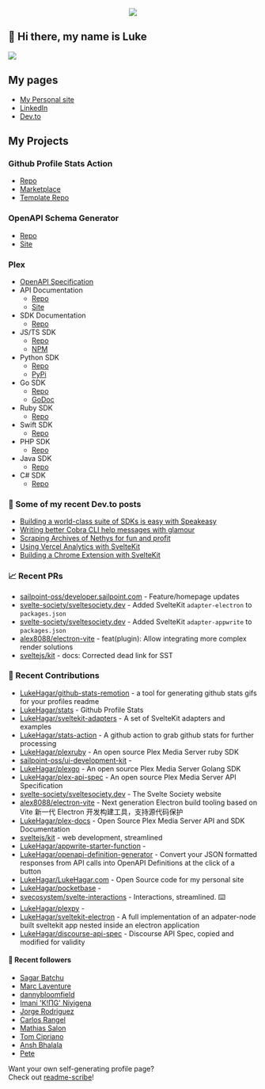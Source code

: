 <div align="center">
   <img src="https://raw.githubusercontent.com/LukeHagar/github-stats-remotion/main/out/readme.gif">
</div>

## 👋 Hi there, my name is Luke

<a href="https://hits.seeyoufarm.com"><img src="https://hits.seeyoufarm.com/api/count/incr/badge.svg?url=https%3A%2F%2Fgithub.com%2Flukehagar1212%2Fhit-counter&count_bg=%2384A1FF&title_bg=%23445DD3&icon=mocha.svg&icon_color=%23E7E7E7&title=Views&edge_flat=false"/></a>


## My pages
- [My Personal site](https://lukehagar.com/)
- [LinkedIn](https://www.linkedin.com/in/lukehagar/)
- [Dev.to](https://dev.to/lukehagar)

## My Projects

### Github Profile Stats Action
- [Repo](https://github.com/LukeHagar/stats-action)
- [Marketplace](https://github.com/marketplace/actions/profile-stats)
- [Template Repo](https://github.com/LukeHagar/stats)

### OpenAPI Schema Generator
- [Repo](https://github.com/LukeHagar/openapi-definition-generator/)
- [Site](https://oas-def-gen.lukehagar.com)

### Plex
- [OpenAPI Specification](https://github.com/LukeHagar/plex-api-spec)
- API Documentation
   - [Repo](https://github.com/LukeHagar/plex-docs) 
   - [Site](https://plexapi.dev)
- SDK Documentation
   - [Repo](https://github.com/LukeHagar/plex-sdk-docs)
- JS/TS SDK
   - [Repo](https://github.com/LukeHagar/plexjs) 
   - [NPM](https://www.npmjs.com/package/@lukehagar/plexjs)
- Python SDK
   - [Repo](https://github.com/LukeHagar/plexpy) 
   - [PyPi](https://pypi.org/project/plex-api-client/)
- Go SDK
   - [Repo](https://github.com/LukeHagar/plexgo)
   - [GoDoc](https://pkg.go.dev/github.com/LukeHagar/plexgo)
- Ruby SDK
   - [Repo](https://github.com/LukeHagar/plexruby)
- Swift SDK
   - [Repo](https://github.com/LukeHagar/plexswift)
- PHP SDK
   - [Repo](https://github.com/LukeHagar/plexphp)
- Java SDK
   - [Repo](https://github.com/LukeHagar/plexjava)
- C# SDK
   - [Repo](https://github.com/LukeHagar/plexcsharp)




### 📜 Some of my recent Dev.to posts

- [Building a world-class suite of SDKs is easy with Speakeasy](https://dev.to/lukehagar/building-a-world-class-suite-of-sdks-is-easy-with-speakeasy-37ba)
- [Writing better Cobra CLI help messages with glamour](https://dev.to/lukehagar/writing-better-cobra-cli-help-messages-with-glamour-1525)
- [Scraping Archives of Nethys for fun and profit](https://dev.to/lukehagar/scraping-archives-of-nethys-for-fun-and-profit-3ll3)
- [Using Vercel Analytics with SvelteKit](https://dev.to/lukehagar/using-vercel-analytics-with-sveltekit-381j)
- [Building a Chrome Extension with SvelteKit](https://dev.to/lukehagar/building-a-chrome-extension-with-sveltekit-3kb)

### 📈 Recent PRs

- [sailpoint-oss/developer.sailpoint.com](https://github.com/sailpoint-oss/developer.sailpoint.com/pull/494) - Feature/homepage updates
- [svelte-society/sveltesociety.dev](https://github.com/svelte-society/sveltesociety.dev/pull/591) - Added SvelteKit `adapter-electron` to `packages.json`
- [svelte-society/sveltesociety.dev](https://github.com/svelte-society/sveltesociety.dev/pull/590) - Added SvelteKit `adapter-appwrite` to `packages.json`
- [alex8088/electron-vite](https://github.com/alex8088/electron-vite/pull/412) - feat(plugin): Allow integrating more complex render solutions
- [sveltejs/kit](https://github.com/sveltejs/kit/pull/11841) - docs: Corrected dead link for SST

### 👷 Recent Contributions

- [LukeHagar/github-stats-remotion](https://github.com/LukeHagar/github-stats-remotion) - a tool for generating github stats gifs for your profiles readme
- [LukeHagar/stats](https://github.com/LukeHagar/stats) - Github Profile Stats
- [LukeHagar/sveltekit-adapters](https://github.com/LukeHagar/sveltekit-adapters) - A set of SvelteKit adapters and examples
- [LukeHagar/stats-action](https://github.com/LukeHagar/stats-action) - A github action to grab github stats for further processing
- [LukeHagar/plexruby](https://github.com/LukeHagar/plexruby) - An open source Plex Media Server ruby SDK
- [sailpoint-oss/ui-development-kit](https://github.com/sailpoint-oss/ui-development-kit) - 
- [LukeHagar/plexgo](https://github.com/LukeHagar/plexgo) - An open source Plex Media Server Golang SDK
- [LukeHagar/plex-api-spec](https://github.com/LukeHagar/plex-api-spec) - An open source Plex Media Server API Specification
- [svelte-society/sveltesociety.dev](https://github.com/svelte-society/sveltesociety.dev) - The Svelte Society website
- [alex8088/electron-vite](https://github.com/alex8088/electron-vite) - Next generation Electron build tooling based on Vite 新一代 Electron 开发构建工具，支持源代码保护
- [LukeHagar/plex-docs](https://github.com/LukeHagar/plex-docs) - Open Source Plex Media Server API and SDK Documentation
- [sveltejs/kit](https://github.com/sveltejs/kit) - web development, streamlined
- [LukeHagar/appwrite-starter-function](https://github.com/LukeHagar/appwrite-starter-function) - 
- [LukeHagar/openapi-definition-generator](https://github.com/LukeHagar/openapi-definition-generator) - Convert your JSON formatted responses from API calls into OpenAPI Definitions at the click of a button
- [LukeHagar/LukeHagar.com](https://github.com/LukeHagar/LukeHagar.com) - Open Source code for my personal site
- [LukeHagar/pocketbase](https://github.com/LukeHagar/pocketbase) - 
- [svecosystem/svelte-interactions](https://github.com/svecosystem/svelte-interactions) - Interactions, streamlined. ⌨️
- [LukeHagar/plexpy](https://github.com/LukeHagar/plexpy) - 
- [LukeHagar/sveltekit-electron](https://github.com/LukeHagar/sveltekit-electron) - A full implementation of an adpater-node built sveltekit app nested inside an electron application
- [LukeHagar/discourse-api-spec](https://github.com/LukeHagar/discourse-api-spec) - Discourse API Spec, copied and modified for validity

#### 👯 Recent followers

- [Sagar Batchu](https://github.com/simplesagar)
- [Marc Laventure](https://github.com/marclave)
- [dannybloomfield](https://github.com/dannybloomfield)
- [Imani &#39;K!ΠG&#39; Niyigena ](https://github.com/ImaniAN)
- [Jorge Rodriguez](https://github.com/jorgerdz)
- [Carlos Rangel](https://github.com/CarlosRangel17)
- [Mathias Salon](https://github.com/mscreativo)
- [Tom Cipriano](https://github.com/tomcipriani)
- [Ansh Bhalala](https://github.com/bhalalansh)
- [Pete](https://github.com/virtuoushub)

Want your own self-generating profile page?   
Check out [readme-scribe](https://github.com/muesli/readme-scribe)!


